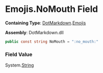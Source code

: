 # Emojis\.NoMouth Field

**Containing Type**: [DotMarkdown](../../README.md)\.[Emojis](../README.md)

**Assembly**: DotMarkdown\.dll

```csharp
public const string NoMouth = ":no_mouth:"
```

### Field Value

System\.[String](https://docs.microsoft.com/en-us/dotnet/api/system.string)